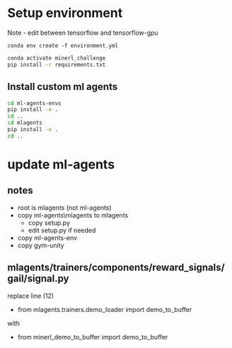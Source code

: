 
# Setup environment

Note - edit between tensorflow and tensorflow-gpu

`conda env create -f environment.yml`

``` bash
conda activate minerl_challenge
pip install -r requirements.txt
```

## Install custom ml agents

``` bash
cd ml-agents-envs
pip install -e .
cd ..
cd mlagents
pip install -e .
cd ..
```

# update ml-agents

## notes

* root is mlagents (not ml-agents)
* copy ml-agents\mlagents to mlagents
  * copy setup.py
  * edit setup.py if needed
* copy ml-agents-env
* copy gym-unity

## mlagents/trainers/components/reward_signals/gail/signal.py

replace line (12)

* from mlagents.trainers.demo_loader import demo_to_buffer

with

* from minerl_demo_to_buffer import demo_to_buffer
